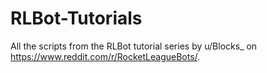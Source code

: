 # RLBot-Tutorials
All the scripts from the RLBot tutorial series by u/Blocks_ on https://www.reddit.com/r/RocketLeagueBots/.
